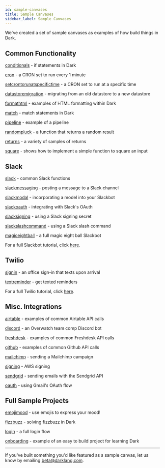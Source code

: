 ```yaml
---
id: sample-canvases
title: Sample Canvases
sidebar_label: Sample Canvases
---
```


We've created a set of sample canvases as examples of how build things in Dark.

## Common Functionality

[conditionals](https://darklang.com/a/sample-conditionals) - if statements in Dark

[cron](https://darklang.com/a/sample-cron) - a CRON set to run every 1 minute

[setcrontorunatspecifictime](https://darklang.com/a/sample-setcrontorunatspecifictime) - a CRON set to run at a specific time

[datastoremigration](https://darklang.com/a/sample-datastoremigration) - migrating from an old datastore to a new datastore

[formathtml](https://darklang.com/a/sample-formathtml) - examples of HTML formatting within Dark

[match](https://darklang.com/a/sample-match) - match statements in Dark

[pipeline](https://darklang.com/a/sample-pipeline) - example of a pipeline

[randompluck](https://darklang.com/a/sample-randompluck) - a function that returns a random result

[returns](https://darklang.com/a/sample-returns) - a variety of samples of returns

[square](https://darklang.com/a/sample-square) - shows how to implement a simple function to square an input

## Slack

[slack](https://darklang.com/a/sample-slack) - common Slack functions

[slackmessaging](https://darklang.com/a/sample-slackmessaging) - posting a message to a Slack channel

[slackmodal](https://darklang.com/a/sample-slackmodal) - incorporating a model into your Slackbot

[slackoauth](https://darklang.com/a/sample-slackoauth) - integrating with Slack's OAuth

[slacksigning](https://darklang.com/a/sample-slacksigning) - using a Slack signing secret

[slackslashcommand](https://darklang.com/a/sample-slackslashcommand) - using a Slack slash command

[magiceightball](https://darklang.com/a/sample-magiceightball) - a full magic eight ball Slackbot

For a full Slackbot tutorial, click [here](https://www.notion.so/darklang/A-Guide-to-Building-Slack-Apps-with-Dark-42532aa48fdc4967a4f13f3dd562ee08).

## Twilio

[signin](https://darklang.com/a/sample-signin) - an office sign-in that texts upon arrival

[textreminder](https://darklang.com/a/sample-textreminder) - get texted reminders

For a full Twilio tutorial, click [here](https://www.notion.so/darklang/A-Guide-For-Building-a-Twilio-App-in-Dark-ab766f97925c4cc2861a7f93c4903e1d). 

## Misc. Integrations

[airtable](https://darklang.com/a/sample-airtable) - examples of common Airtable API calls

[discord](https://darklang.com/a/sample-discord) - an Overwatch team comp Discord bot

[freshdesk](https://darklang.com/a/sample-freshdesk) - examples of common Freshdesk API calls

[github](https://darklang.com/a/sample-github) - examples of common Github API calls

[mailchimp](https://darklang.com/a/sample-mailchimp) - sending a Mailchimp campaign

[signing](https://darklang.com/a/sample-aws-signing) - AWS signing

[sendgrid](https://darklang.com/a/sample-sendgrid) - sending emails with the Sendgrid API

[oauth](https://darklang.com/a/sample-oauth) - using Gmail's OAuth flow 

## Full Sample Projects

[emojimood](https://darklang.com/a/sample-emojimood) - use emojis to express your mood!

[fizzbuzz](https://darklang.com/a/sample-fizzbuzz) - solving fizzbuzz in Dark

[login](https://darklang.com/a/sample-login) - a full login flow

[onboarding](https://darklang.com/a/sample-onboarding) - example of an easy to build project for learning Dark

---

If you've built something you'd like featured as a sample canvas, let us know by emailing beta@darklang.com.